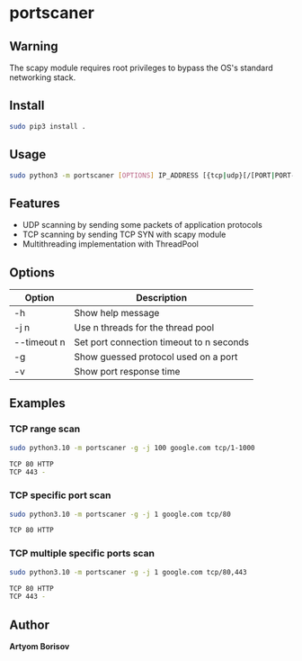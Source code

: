 # portscaner

## Warning

The scapy module requires root privileges to bypass the OS's standard networking stack.

## Install

```sh
sudo pip3 install .
```

## Usage
```sh
sudo python3 -m portscaner [OPTIONS] IP_ADDRESS [{tcp|udp}[/[PORT|PORT-PORT],...]]...
```

## Features

* UDP scanning by sending some packets of application protocols
* TCP scanning by sending TCP SYN with scapy module
* Multithreading implementation with ThreadPool

## Options

| Option | Description |
| --- | --- |
| -h | Show help message |
| -j n | Use n threads for the thread pool |
| --timeout n | Set port connection timeout to n seconds |
| -g  | Show guessed protocol used on a port |
| -v | Show port response time |

## Examples

### TCP range scan

```sh
sudo python3.10 -m portscaner -g -j 100 google.com tcp/1-1000
```

```sh
TCP 80 HTTP 
TCP 443 - 
```

### TCP specific port scan
```sh
sudo python3.10 -m portscaner -g -j 1 google.com tcp/80 
```

```sh
TCP 80 HTTP 
```

### TCP multiple specific ports scan

```sh
sudo python3.10 -m portscaner -g -j 1 google.com tcp/80,443
```

```sh
TCP 80 HTTP 
TCP 443 - 
```

## Author

**Artyom Borisov**
